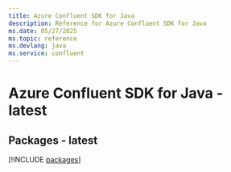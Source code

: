```yaml
---
title: Azure Confluent SDK for Java
description: Reference for Azure Confluent SDK for Java
ms.date: 05/27/2025
ms.topic: reference
ms.devlang: java
ms.service: confluent
---
```

# Azure Confluent SDK for Java - latest
## Packages - latest
[!INCLUDE [packages](confluent-index.md)]